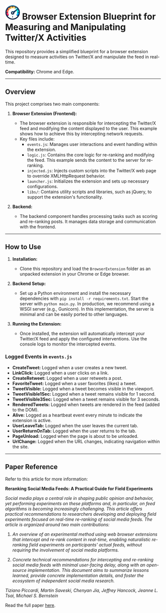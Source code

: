 # <img src="icons/speedometer.png" width="48"/> Browser Extension Blueprint for Measuring and Manipulating Twitter/X Activities

This repository provides a simplified blueprint for a browser extension designed to measure activities on Twitter/X and manipulate the feed in real-time.

**Compatibility:** Chrome and Edge.

---

## Overview

This project comprises two main components:

1. **Browser Extension (Frontend):**
   - The browser extension is responsible for intercepting the Twitter/X feed and modifying the content displayed to the user. This example shows how to achieve this by intercepting network requests.
   - Key files include:
     - `events.js`: Manages user interactions and event handling within the extension.
     - `logic.js`: Contains the core logic for re-ranking and modifying the feed. This example sends the content to the server for re-ranking.
     - `injected.js`: Injects custom scripts into the Twitter/X web page to override XMLHttpRequest behavior.
     - `launcher.js`: Initializes the extension and sets up necessary configurations.
     - `libs/`: Contains utility scripts and libraries, such as jQuery, to support the extension's functionality.

2. **Backend:**
   - The backend component handles processing tasks such as scoring and re-ranking posts. It manages data storage and communication with the frontend.

---

## How to Use

1. **Installation:**
   - Clone this repository and load the `BrowserExtension` folder as an unpacked extension in your Chrome or Edge browser.

2. **Backend Setup:**
   - Set up a Python environment and install the necessary dependencies with `pip install -r requirements.txt`. Start the server with `python main.py`. In production, we recommend using a WSGI server (e.g., Gunicorn). In this implementation, the server is minimal and can be easily ported to other languages.

3. **Running the Extension:**
   - Once installed, the extension will automatically intercept your Twitter/X feed and apply the configured interventions. Use the console logs to monitor the intercepted events.

### Logged Events in `events.js`

- **CreateTweet:** Logged when a user creates a new tweet.
- **LinkClick:** Logged when a user clicks on a link.
- **CreateRetweet:** Logged when a user retweets a post.
- **FavoriteTweet:** Logged when a user favorites (likes) a tweet.
- **TweetVisible:** Logged when a tweet becomes visible in the viewport.
- **TweetVisible1Sec:** Logged when a tweet remains visible for 1 second.
- **TweetVisible3Sec:** Logged when a tweet remains visible for 3 seconds.
- **RenderedTweets:** Logged when tweets are rendered in the feed (added to the DOM).
- **Alive:** Logged as a heartbeat event every minute to indicate the extension is active.
- **UserLeaveTab:** Logged when the user leaves the current tab.
- **UserReturnOnTab:** Logged when the user returns to the tab.
- **PageUnload:** Logged when the page is about to be unloaded.
- **UrlChange:** Logged when the URL changes, indicating navigation within the site.

---

## Paper Reference

Refer to this article for more information:

**Reranking Social Media Feeds: A Practical Guide for Field Experiments**

*Social media plays a central role in shaping public opinion and behavior, yet performing experiments on these platforms and, in particular, on feed algorithms is becoming increasingly challenging. This article offers practical recommendations to researchers developing and deploying field experiments focused on real-time re-ranking of social media feeds. The article is organized around two main contributions:*

1. *An overview of an experimental method using web browser extensions that intercept and re-rank content in real-time, enabling naturalistic re-ranking field experiments on participants' actual feeds, without requiring the involvement of social media platforms.*

2. *Concrete technical recommendations for intercepting and re-ranking social media feeds with minimal user-facing delay, along with an open-source implementation. This document aims to summarize lessons learned, provide concrete implementation details, and foster the ecosystem of independent social media research.*

*Tiziano Piccardi, Martin Saveski, Chenyan Jia, Jeffrey Hancock, Jeanne L. Tsai, Michael S. Bernstein*

Read the full paper [here](https://arxiv.org/abs/2406.19571).
